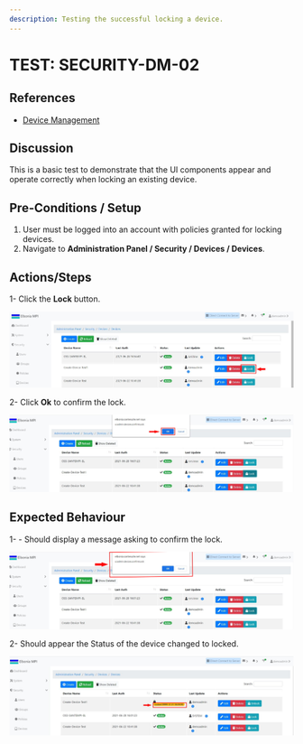 ```yaml
---
description: Testing the successful locking a device.
---
```


# TEST: SECURITY-DM-02

## References

* [Device Management](../../../../../../operations/system-administration/security-administration/device-management.md)

## Discussion

This is a basic test to demonstrate that the UI components appear and operate correctly when locking an existing device.

## **Pre-Conditions / Setup**

1. User must be logged into an account with policies granted for locking devices.
2. Navigate to **Administration Panel / Security / Devices / Devices**.

## Actions/Steps

1- Click the **Lock** button.

![](<../../../../../../.gitbook/assets/6 (2).jpg>)

2- Click  **Ok** to confirm the lock.

![](../../../../../../.gitbook/assets/7-1.jpg)

## Expected Behaviour

1- - Should display a message asking to confirm the lock.

![](<../../../../../../.gitbook/assets/7 (1).jpg>)

2- Should appear the Status of the device changed to locked.

![](<../../../../../../.gitbook/assets/8 (2).jpg>)
